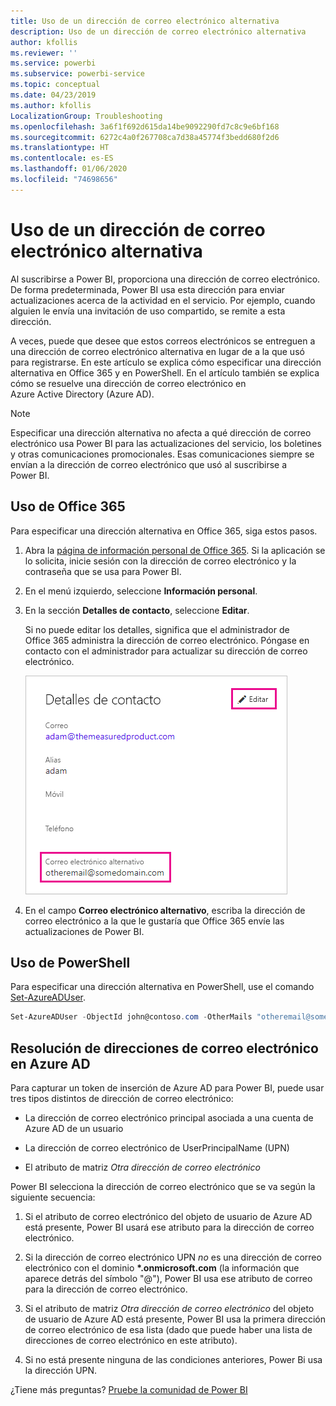 ```yaml
---
title: Uso de un dirección de correo electrónico alternativa
description: Uso de un dirección de correo electrónico alternativa
author: kfollis
ms.reviewer: ''
ms.service: powerbi
ms.subservice: powerbi-service
ms.topic: conceptual
ms.date: 04/23/2019
ms.author: kfollis
LocalizationGroup: Troubleshooting
ms.openlocfilehash: 3a6f1f692d615da14be9092290fd7c8c9e6bf168
ms.sourcegitcommit: 6272c4a0f267708ca7d38a45774f3bedd680f2d6
ms.translationtype: HT
ms.contentlocale: es-ES
ms.lasthandoff: 01/06/2020
ms.locfileid: "74698656"
---
```

# <a name="use-an-alternate-email-address"></a>Uso de un dirección de correo electrónico alternativa

Al suscribirse a Power BI, proporciona una dirección de correo electrónico. De forma predeterminada, Power BI usa esta dirección para enviar actualizaciones acerca de la actividad en el servicio. Por ejemplo, cuando alguien le envía una invitación de uso compartido, se remite a esta dirección.

A veces, puede que desee que estos correos electrónicos se entreguen a una dirección de correo electrónico alternativa en lugar de a la que usó para registrarse. En este artículo se explica cómo especificar una dirección alternativa en Office 365 y en PowerShell. En el artículo también se explica cómo se resuelve una dirección de correo electrónico en Azure Active Directory (Azure AD).

> [!NOTE]
> Especificar una dirección alternativa no afecta a qué dirección de correo electrónico usa Power BI para las actualizaciones del servicio, los boletines y otras comunicaciones promocionales. Esas comunicaciones siempre se envían a la dirección de correo electrónico que usó al suscribirse a Power BI.

## <a name="use-office-365"></a>Uso de Office 365

Para especificar una dirección alternativa en Office 365, siga estos pasos.

1. Abra la [página de información personal de Office 365](https://portal.office.com/account/#personalinfo). Si la aplicación se lo solicita, inicie sesión con la dirección de correo electrónico y la contraseña que se usa para Power BI.

1. En el menú izquierdo, seleccione **Información personal**.

1. En la sección **Detalles de contacto**, seleccione **Editar**.

    Si no puede editar los detalles, significa que el administrador de Office 365 administra la dirección de correo electrónico. Póngase en contacto con el administrador para actualizar su dirección de correo electrónico.

    ![Detalles de contacto](media/service-admin-alternate-email-address-for-power-bi/contact-details.png)

1. En el campo **Correo electrónico alternativo**, escriba la dirección de correo electrónico a la que le gustaría que Office 365 envíe las actualizaciones de Power BI.

## <a name="use-powershell"></a>Uso de PowerShell

Para especificar una dirección alternativa en PowerShell, use el comando [Set-AzureADUser](/powershell/module/azuread/set-azureaduser/).

```powershell
Set-AzureADUser -ObjectId john@contoso.com -OtherMails "otheremail@somedomain.com"
```

## <a name="email-address-resolution-in-azure-ad"></a>Resolución de direcciones de correo electrónico en Azure AD

Para capturar un token de inserción de Azure AD para Power BI, puede usar tres tipos distintos de dirección de correo electrónico:

* La dirección de correo electrónico principal asociada a una cuenta de Azure AD de un usuario

* La dirección de correo electrónico de UserPrincipalName (UPN)

* El atributo de matriz *Otra dirección de correo electrónico*

Power BI selecciona la dirección de correo electrónico que se va según la siguiente secuencia:

1. Si el atributo de correo electrónico del objeto de usuario de Azure AD está presente, Power BI usará ese atributo para la dirección de correo electrónico.

1. Si la dirección de correo electrónico UPN *no* es una dirección de correo electrónico con el dominio **\*.onmicrosoft.com** (la información que aparece detrás del símbolo "\@"), Power BI usa ese atributo de correo para la dirección de correo electrónico.

1. Si el atributo de matriz *Otra dirección de correo electrónico* del objeto de usuario de Azure AD está presente, Power BI usa la primera dirección de correo electrónico de esa lista (dado que puede haber una lista de direcciones de correo electrónico en este atributo).

1. Si no está presente ninguna de las condiciones anteriores, Power Bi usa la dirección UPN.

¿Tiene más preguntas? [Pruebe la comunidad de Power BI](https://community.powerbi.com/)
